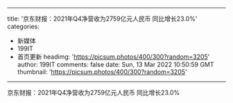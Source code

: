 
---
title: '京东财报：2021年Q4净营收为2759亿元人民币 同比增长23.0%'
categories: 
 - 新媒体
 - 199IT
 - 首页更新
headimg: 'https://picsum.photos/400/300?random=3205'
author: 199IT
comments: false
date: Sun, 13 Mar 2022 10:50:59 GMT
thumbnail: 'https://picsum.photos/400/300?random=3205'
---

<div>   
京东财报：2021年Q4净营收为2759亿元人民币 同比增长23.0%  
</div>
            